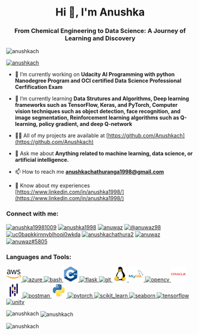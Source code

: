 <h1 align="center">Hi 👋, I'm Anushka</h1>
<h3 align="center">From Chemical Engineering to Data Science: A Journey of Learning and Discovery</h3>

<p align="left"> <img src="https://komarev.com/ghpvc/?username=anushkach&label=Profile%20views&color=0e75b6&style=flat" alt="anushkach" /> </p>

<p align="left"> <a href="https://github.com/ryo-ma/github-profile-trophy"><img src="https://github-profile-trophy.vercel.app/?username=anushkach" alt="anushkach" /></a> </p>

- 🔭 I’m currently working on **Udacity AI Programming with python Nanodegree Program and OCI certified Data Science Professional Cerfification Exam**

- 🌱 I’m currently learning **Data Strutures and Algorithms, Deep learning frameworks such as TensorFlow, Keras, and PyTorch, Computer vision techniques such as object detection, face recognition, and image segmentation, Reinforcement learning algorithms such as Q-learning, policy gradient, and deep Q-network**

- 👨‍💻 All of my projects are available at [https://github.com/Anushkach](https://github.com/Anushkach)

- 💬 Ask me about **Anything related to machine learning, data science, or artificial intelligence.**

- 📫 How to reach me **anushkachathuranga1998@gmail.com**

- 📄 Know about my experiences [https://www.linkedin.com/in/anushka1998/](https://www.linkedin.com/in/anushka1998/)

<h3 align="left">Connect with me:</h3>
<p align="left">
<a href="https://twitter.com/anushka19981009" target="blank"><img align="center" src="https://raw.githubusercontent.com/rahuldkjain/github-profile-readme-generator/master/src/images/icons/Social/twitter.svg" alt="anushka19981009" height="30" width="40" /></a>
<a href="https://linkedin.com/in/anushka1998" target="blank"><img align="center" src="https://raw.githubusercontent.com/rahuldkjain/github-profile-readme-generator/master/src/images/icons/Social/linked-in-alt.svg" alt="anushka1998" height="30" width="40" /></a>
<a href="https://kaggle.com/anuwaz" target="blank"><img align="center" src="https://raw.githubusercontent.com/rahuldkjain/github-profile-readme-generator/master/src/images/icons/Social/kaggle.svg" alt="anuwaz" height="30" width="40" /></a>
<a href="https://medium.com/@anuwaz98" target="blank"><img align="center" src="https://raw.githubusercontent.com/rahuldkjain/github-profile-readme-generator/master/src/images/icons/Social/medium.svg" alt="@anuwaz98" height="30" width="40" /></a>
<a href="https://www.youtube.com/c/uc0bapkkjrnnyblhoqi0wkdA" target="blank"><img align="center" src="https://raw.githubusercontent.com/rahuldkjain/github-profile-readme-generator/master/src/images/icons/Social/youtube.svg" alt="uc0bapkkjrnnyblhoqi0wkda" height="30" width="40" /></a>
<a href="https://www.hackerrank.com/anushkachathura2" target="blank"><img align="center" src="https://raw.githubusercontent.com/rahuldkjain/github-profile-readme-generator/master/src/images/icons/Social/hackerrank.svg" alt="anushkachathura2" height="30" width="40" /></a>
<a href="https://www.leetcode.com/anuwaz" target="blank"><img align="center" src="https://raw.githubusercontent.com/rahuldkjain/github-profile-readme-generator/master/src/images/icons/Social/leet-code.svg" alt="anuwaz" height="30" width="40" /></a>
<a href="https://discord.gg/anuwaz#5805" target="blank"><img align="center" src="https://raw.githubusercontent.com/rahuldkjain/github-profile-readme-generator/master/src/images/icons/Social/discord.svg" alt="anuwaz#5805" height="30" width="40" /></a>
</p>

<h3 align="left">Languages and Tools:</h3>
<p align="left"> <a href="https://aws.amazon.com" target="_blank" rel="noreferrer"> <img src="https://raw.githubusercontent.com/devicons/devicon/master/icons/amazonwebservices/amazonwebservices-original-wordmark.svg" alt="aws" width="40" height="40"/> </a> <a href="https://azure.microsoft.com/en-in/" target="_blank" rel="noreferrer"> <img src="https://www.vectorlogo.zone/logos/microsoft_azure/microsoft_azure-icon.svg" alt="azure" width="40" height="40"/> </a> <a href="https://www.gnu.org/software/bash/" target="_blank" rel="noreferrer"> <img src="https://www.vectorlogo.zone/logos/gnu_bash/gnu_bash-icon.svg" alt="bash" width="40" height="40"/> </a> <a href="https://www.w3schools.com/cpp/" target="_blank" rel="noreferrer"> <img src="https://raw.githubusercontent.com/devicons/devicon/master/icons/cplusplus/cplusplus-original.svg" alt="cplusplus" width="40" height="40"/> </a> <a href="https://flask.palletsprojects.com/" target="_blank" rel="noreferrer"> <img src="https://www.vectorlogo.zone/logos/pocoo_flask/pocoo_flask-icon.svg" alt="flask" width="40" height="40"/> </a> <a href="https://git-scm.com/" target="_blank" rel="noreferrer"> <img src="https://www.vectorlogo.zone/logos/git-scm/git-scm-icon.svg" alt="git" width="40" height="40"/> </a> <a href="https://www.linux.org/" target="_blank" rel="noreferrer"> <img src="https://raw.githubusercontent.com/devicons/devicon/master/icons/linux/linux-original.svg" alt="linux" width="40" height="40"/> </a> <a href="https://www.mysql.com/" target="_blank" rel="noreferrer"> <img src="https://raw.githubusercontent.com/devicons/devicon/master/icons/mysql/mysql-original-wordmark.svg" alt="mysql" width="40" height="40"/> </a> <a href="https://opencv.org/" target="_blank" rel="noreferrer"> <img src="https://www.vectorlogo.zone/logos/opencv/opencv-icon.svg" alt="opencv" width="40" height="40"/> </a> <a href="https://www.oracle.com/" target="_blank" rel="noreferrer"> <img src="https://raw.githubusercontent.com/devicons/devicon/master/icons/oracle/oracle-original.svg" alt="oracle" width="40" height="40"/> </a> <a href="https://pandas.pydata.org/" target="_blank" rel="noreferrer"> <img src="https://raw.githubusercontent.com/devicons/devicon/2ae2a900d2f041da66e950e4d48052658d850630/icons/pandas/pandas-original.svg" alt="pandas" width="40" height="40"/> </a> <a href="https://postman.com" target="_blank" rel="noreferrer"> <img src="https://www.vectorlogo.zone/logos/getpostman/getpostman-icon.svg" alt="postman" width="40" height="40"/> </a> <a href="https://www.python.org" target="_blank" rel="noreferrer"> <img src="https://raw.githubusercontent.com/devicons/devicon/master/icons/python/python-original.svg" alt="python" width="40" height="40"/> </a> <a href="https://pytorch.org/" target="_blank" rel="noreferrer"> <img src="https://www.vectorlogo.zone/logos/pytorch/pytorch-icon.svg" alt="pytorch" width="40" height="40"/> </a> <a href="https://scikit-learn.org/" target="_blank" rel="noreferrer"> <img src="https://upload.wikimedia.org/wikipedia/commons/0/05/Scikit_learn_logo_small.svg" alt="scikit_learn" width="40" height="40"/> </a> <a href="https://seaborn.pydata.org/" target="_blank" rel="noreferrer"> <img src="https://seaborn.pydata.org/_images/logo-mark-lightbg.svg" alt="seaborn" width="40" height="40"/> </a> <a href="https://www.tensorflow.org" target="_blank" rel="noreferrer"> <img src="https://www.vectorlogo.zone/logos/tensorflow/tensorflow-icon.svg" alt="tensorflow" width="40" height="40"/> </a> <a href="https://unity.com/" target="_blank" rel="noreferrer"> <img src="https://www.vectorlogo.zone/logos/unity3d/unity3d-icon.svg" alt="unity" width="40" height="40"/> </a> </p>

<p><img align="left" src="https://github-readme-stats.vercel.app/api/top-langs?username=anushkach&show_icons=true&locale=en&layout=compact" alt="anushkach" /></p>

<p>&nbsp;<img align="center" src="https://github-readme-stats.vercel.app/api?username=anushkach&show_icons=true&locale=en" alt="anushkach" /></p>

<p><img align="center" src="https://github-readme-streak-stats.herokuapp.com/?user=anushkach&" alt="anushkach" /></p>
